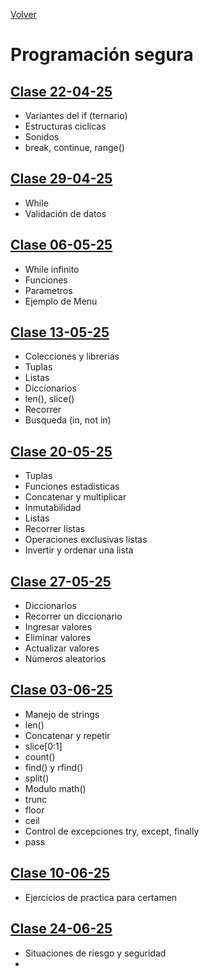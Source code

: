 [Volver](../README.md)

# Programación segura

## [Clase 22-04-25](<Clase 22-04-25.md>)
- Variantes del if (ternario)
- Estructuras ciclicas
- Sonidos
- break, continue, range()

## [Clase 29-04-25](<Clase 29-04-25.md>)
- While
- Validación de datos

## [Clase 06-05-25](<Clase 06-05-25.md>)
- While infinito
- Funciones
- Parametros
- Ejemplo de Menu

## [Clase 13-05-25](<Clase 13-05-25.md>)
- Colecciones y librerias
- Tuplas
- Listas
- Diccionarios
- len(), slice()
- Recorrer
- Busqueda (in, not in)

## [Clase 20-05-25](<Clase 20-05-25.md>)
- Tuplas
- Funciones estadisticas
- Concatenar y multiplicar
- Inmutabilidad
- Listas
- Recorrer listas
- Operaciones exclusivas listas
- Invertir y ordenar una lista

## [Clase 27-05-25](<Clase 27-05-25.md>)
- Diccionarios
- Recorrer un diccionario
- Ingresar valores
- Eliminar valores
- Actualizar valores
- Números aleatorios

## [Clase 03-06-25](<Clase 03-06-25.md>)
- Manejo de strings
- len()
- Concatenar y repetir
- slice[0:1]
- count()
- find() y rfind()
- split()
- Modulo math()
- trunc
- floor
- ceil
- Control de excepciones try, except, finally
- pass

## [Clase 10-06-25](<Clase 10-06-25.md>)
- Ejercicios de practica para certamen

## [Clase 24-06-25](<Clase 24-06-25.md>)
- Situaciones de riesgo y seguridad
- 
